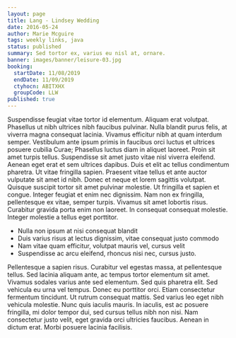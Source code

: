 ```yaml
---
layout: page
title: Lang - Lindsey Wedding
date: 2016-05-24
author: Marie Mcguire
tags: weekly links, java
status: published
summary: Sed tortor ex, varius eu nisl at, ornare.
banner: images/banner/leisure-03.jpg
booking:
  startDate: 11/08/2019
  endDate: 11/09/2019
  ctyhocn: ABITXHX
  groupCode: LLW
published: true
---
```

Suspendisse feugiat vitae tortor id elementum. Aliquam erat volutpat. Phasellus ut nibh ultrices nibh faucibus pulvinar. Nulla blandit purus felis, at viverra magna consequat lacinia. Vivamus efficitur nibh at quam interdum semper. Vestibulum ante ipsum primis in faucibus orci luctus et ultrices posuere cubilia Curae; Phasellus luctus diam in aliquet laoreet. Proin sit amet turpis tellus. Suspendisse sit amet justo vitae nisl viverra eleifend. Aenean eget erat et sem ultrices dapibus. Duis et elit ac tellus condimentum pharetra. Ut vitae fringilla sapien.
Praesent vitae tellus et ante auctor vulputate sit amet id nibh. Donec et neque et lorem sagittis volutpat. Quisque suscipit tortor sit amet pulvinar molestie. Ut fringilla et sapien et congue. Integer feugiat et enim nec dignissim. Nam non ex fringilla, pellentesque ex vitae, semper turpis. Vivamus sit amet lobortis risus. Curabitur gravida porta enim non laoreet. In consequat consequat molestie. Integer molestie a tellus eget porttitor.

* Nulla non ipsum at nisi consequat blandit
* Duis varius risus at lectus dignissim, vitae consequat justo commodo
* Nam vitae quam efficitur, volutpat mauris vel, cursus velit
* Suspendisse ac arcu eleifend, rhoncus nisi nec, cursus justo.

Pellentesque a sapien risus. Curabitur vel egestas massa, at pellentesque tellus. Sed lacinia aliquam ante, ac tempus tortor elementum sit amet. Vivamus sodales varius ante sed elementum. Sed quis pharetra elit. Sed vehicula eu urna vel tempus. Donec eu porttitor orci. Etiam consectetur fermentum tincidunt. Ut rutrum consequat mattis. Sed varius leo eget nibh vehicula molestie. Nunc quis iaculis mauris. In iaculis, est ac posuere fringilla, mi dolor tempor dui, sed cursus tellus nibh non nisi. Nam consectetur justo velit, eget gravida orci ultricies faucibus. Aenean in dictum erat. Morbi posuere lacinia facilisis.
